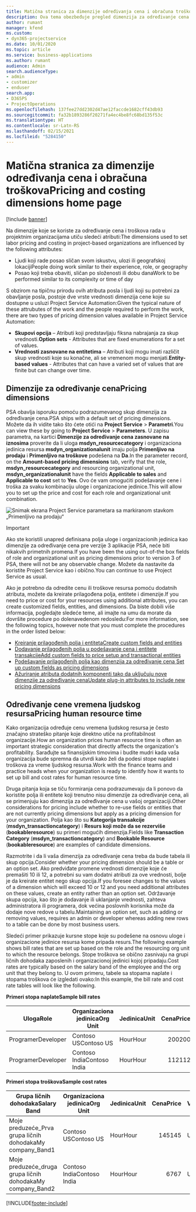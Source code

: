 ```yaml
---
title: Matična stranica za dimenzije određivanja cena i obračuna troškova
description: Ova tema obezbeđuje pregled dimenzija za određivanje cena.
author: rumant
manager: kfend
ms.custom:
- dyn365-projectservice
ms.date: 10/01/2020
ms.topic: article
ms.service: business-applications
ms.author: rumant
audience: Admin
search.audienceType:
- admin
- customizer
- enduser
search.app:
- D365PS
- ProjectOperations
ms.openlocfilehash: 137fee27dd2302d47ae12faccde1682cff43db93
ms.sourcegitcommit: fa32b1893286f20271fa4ec4be8fc68bd135f53c
ms.translationtype: HT
ms.contentlocale: sr-Latn-RS
ms.lasthandoff: 02/15/2021
ms.locfileid: "5284150"
---
```

# <a name="pricing-and-costing-dimensions-home-page"></a><span data-ttu-id="aae86-103">Matična stranica za dimenzije određivanja cena i obračuna troškova</span><span class="sxs-lookup"><span data-stu-id="aae86-103">Pricing and costing dimensions home page</span></span>

[!include [banner](../includes/psa-now-project-operations.md)]

<span data-ttu-id="aae86-104">Na dimenzije koje se koriste za određivanje cena i troškova rada u projektnim organizacijama utiču sledeći atributi:</span><span class="sxs-lookup"><span data-stu-id="aae86-104">The dimensions used to set labor pricing and costing in project-based organizations are influenced by the following attributes:</span></span>

- <span data-ttu-id="aae86-105">Ljudi koji rade posao sličan svom iskustvu, ulozi ili geografskoj lokaciji</span><span class="sxs-lookup"><span data-stu-id="aae86-105">People doing work similar to their experience, role, or geography</span></span>
- <span data-ttu-id="aae86-106">Posao koji treba obaviti, sličan po složenosti ili dobu dana</span><span class="sxs-lookup"><span data-stu-id="aae86-106">Work to be performed similar to its complexity or time of day</span></span>

<span data-ttu-id="aae86-107">S obzirom na tipičnu prirodu ovih atributa posla i ljudi koji su potrebni za obavljanje posla, postoje dve vrste vrednosti dimenzija cene koje su dostupne u usluzi Project Service Automation:</span><span class="sxs-lookup"><span data-stu-id="aae86-107">Given the typical nature of these attrubutes of the work and the people required to perform the work, there are two types of pricing dimension values available in Project Service Automation:</span></span> 

- <span data-ttu-id="aae86-108">**Skupovi opcija** – Atributi koji predstavljaju fiksna nabrajanja za skup vrednosti.</span><span class="sxs-lookup"><span data-stu-id="aae86-108">**Option sets** - Attributes that are fixed enumerations for a set of values.</span></span>
- <span data-ttu-id="aae86-109">**Vrednosti zasnovane na entitetima** – Atributi koji mogu imati različit skup vrednosti koje su konačne, ali se vremenom mogu menjati.</span><span class="sxs-lookup"><span data-stu-id="aae86-109">**Entity-based values** - Attributes that can have a varied set of values that are finite but can change over time.</span></span>

## <a name="pricing-dimensions"></a><span data-ttu-id="aae86-110">Dimenzije za određivanje cena</span><span class="sxs-lookup"><span data-stu-id="aae86-110">Pricing dimensions</span></span>

<span data-ttu-id="aae86-111">PSA obavlja isporuku pomoću podrazumevanog skup dimenzija za određivanje cena.</span><span class="sxs-lookup"><span data-stu-id="aae86-111">PSA ships with a default set of pricing dimensions.</span></span> <span data-ttu-id="aae86-112">Možete da ih vidite tako što ćete otići na **Project Service** > **Parametri**.</span><span class="sxs-lookup"><span data-stu-id="aae86-112">You can view these by going to **Project Service** > **Parameters**.</span></span> <span data-ttu-id="aae86-113">U zapisu parametra, na kartici **Dimenzije za određivanje cena zasnovane na iznosima** proverite da li uloga **msdyn_resourcecategory** i organizaciona jedinica resursa **msdyn_organizationalunit** imaju polja **Primenljivo na prodaju** i **Primenljivo na troškove** podešena na **Da**.</span><span class="sxs-lookup"><span data-stu-id="aae86-113">In the parameter record, on the **Amount-based pricing dimensions** tab, verify that the role, **msdyn_resourcecategory** and resourcing organizational unit, **msdyn_organizationalunit** have the fields **Applicable to sales** and **Applicable to cost** set to **Yes**.</span></span> <span data-ttu-id="aae86-114">Ovo će vam omogućiti podešavanje cene i troška za svaku kombinaciju uloge i organizacione jedinice.</span><span class="sxs-lookup"><span data-stu-id="aae86-114">This will allow you to set up the price and cost for each role and organizational unit combination.</span></span>

![Snimak ekrana Project Service parametara sa markiranom stavkom „Primenljivo na prodaju“](media/PS-OOB-parameters.png)

> [!IMPORTANT]
> <span data-ttu-id="aae86-116">Ako ste koristili unapred definisana polja uloge i organizacionih jedinica kao dimenzije za određivanje cena pre verzije 3 aplikacije PSA, neće biti nikakvih primetnih promena.</span><span class="sxs-lookup"><span data-stu-id="aae86-116">If you have been the using out-of-the box fields of role and organizational unit as pricing dimensions prior to version 3 of PSA, there will not be any observable change.</span></span> <span data-ttu-id="aae86-117">Možete da nastavite da koristite Project Service kao i obično.</span><span class="sxs-lookup"><span data-stu-id="aae86-117">You can continue to use Project Service as usual.</span></span> 

<span data-ttu-id="aae86-118">Ako je potrebno da odredite cenu ili troškove resursa pomoću dodatnih atributa, možete da kreirate prilagođena polja, entitete i dimenzije.</span><span class="sxs-lookup"><span data-stu-id="aae86-118">If you need to price or cost for your resources using additional attributes, you can create customized fields, entities, and dimensions.</span></span> <span data-ttu-id="aae86-119">Da biste dobili više informacija, pogledajte sledeće teme, ali imajte na umu da morate da dovršite procedure po dolenavedenom redosledu:</span><span class="sxs-lookup"><span data-stu-id="aae86-119">For more information, see the following topics, however note that you must complete the procedures in the order listed below:</span></span>

- [<span data-ttu-id="aae86-120">Kreiranje prilagođenih polja i entiteta</span><span class="sxs-lookup"><span data-stu-id="aae86-120">Create custom fields and entities</span></span>](create-custom-fields-entities.md)
- [<span data-ttu-id="aae86-121">Dodavanje prilagođenih polja u podešavanje cena i entitete transakcije</span><span class="sxs-lookup"><span data-stu-id="aae86-121">Add custom fields to price setup and transactional entities</span></span>](field-references.md)
- [<span data-ttu-id="aae86-122">Podešavanje prilagođenih polja kao dimenzija za određivanje cena </span><span class="sxs-lookup"><span data-stu-id="aae86-122">Set up custom fields as pricing dimensions</span></span>](set-up-pricing-dimensions.md)
- [<span data-ttu-id="aae86-123">Ažuriranje atributa dodatnih komponenti tako da uključuju nove dimenzije za određivanje cena</span><span class="sxs-lookup"><span data-stu-id="aae86-123">Update plug-in attributes to include new pricing dimensions</span></span>](update-plug-in-attributes.md)

## <a name="pricing-human-resource-time"></a><span data-ttu-id="aae86-124">Određivanje cene vremena ljudskog resursa</span><span class="sxs-lookup"><span data-stu-id="aae86-124">Pricing human resource time</span></span>
<span data-ttu-id="aae86-125">Kako organizacija određuje cenu vremena ljudskog resursa je često značajno strateško pitanje koje direktno utiče na profitabilnost organizacije.</span><span class="sxs-lookup"><span data-stu-id="aae86-125">How an organization prices human resource time is often an important strategic consideration that directly affects the organization's profitability.</span></span> <span data-ttu-id="aae86-126">Sarađujte sa finansijskim timovima i budite mudri kada vaša organizacija bude spremna da utvrdi kako želi da podesi stope naplate i troškova za vreme ljudskog resursa.</span><span class="sxs-lookup"><span data-stu-id="aae86-126">Work with the finance teams and practice heads when your organization is ready to identify how it wants to set up bill and cost rates for human resource time.</span></span>

<span data-ttu-id="aae86-127">Druga pitanja koja se tiču formiranja cena podrazumevaju da li ponovo da koristite polja ili entitete koji trenutno nisu dimenzije za određivanje cena, ali se primenjuju kao dimenzija za određivanje cena u vašoj organizaciji.</span><span class="sxs-lookup"><span data-stu-id="aae86-127">Other considerations for pricing include whether to re-use fields or entities that are not currently pricing dimensions but apply as a pricing dimension for your organization.</span></span> <span data-ttu-id="aae86-128">Polja kao što su **Kategorija transakcije** (**msdyn_transactioncategory**) i **Resurs koji može da se rezerviše** (**bookableresource**) su primeri mogućih dimenzija.</span><span class="sxs-lookup"><span data-stu-id="aae86-128">Fields like **Transaction Category** (**msdyn_transactioncategory**) and **Bookable Resource** (**bookableresource**) are examples of candidate dimensions.</span></span> 

<span data-ttu-id="aae86-129">Razmotrite i da li vaša dimenzija za određivanje cena treba da bude tabela ili skup opcija.</span><span class="sxs-lookup"><span data-stu-id="aae86-129">Consider whether your pricing dimension should be a table or an option set.</span></span> <span data-ttu-id="aae86-130">Ako predviđate promene vrednosti dimenzije koje će premašiti 10 ili 12, a potrebni su vam dodatni atributi za ove vrednosti, bolje je da kreirate entitet nego skup opcija.</span><span class="sxs-lookup"><span data-stu-id="aae86-130">If you foresee changes to the values of a dimension which will exceed 10 or 12 and you need additional attributes on these values, create an entity rather than an option set.</span></span> <span data-ttu-id="aae86-131">Održavanje skupa opcija, kao što je dodavanje ili uklanjanje vrednosti, zahteva administratora ili programera, dok većina poslovnih korisnika može da dodaje nove redove u tabelu.</span><span class="sxs-lookup"><span data-stu-id="aae86-131">Maintaining an option set, such as adding or removing values, requires an admin or developer whereas adding new rows to a table can be done by most business users.</span></span>

<span data-ttu-id="aae86-132">Sledeći primer prikazuje kursne stope koje su podešene na osnovu uloge i organizacione jedinice resursa kome pripada resurs.</span><span class="sxs-lookup"><span data-stu-id="aae86-132">The following example shows bill rates that are set up based on the role and the resourcing org unit to which the resource belongs.</span></span> <span data-ttu-id="aae86-133">Stope troškova se obično zasnivaju na grupi ličnih dohodaka zaposlenih i organizacionoj jedinici kojoj pripadaju.</span><span class="sxs-lookup"><span data-stu-id="aae86-133">Cost rates are typically based on the salary band of the employee and the org unit that they belong to.</span></span> <span data-ttu-id="aae86-134">U ovom primeru, tabele sa stopama naplate i stopama troškova će izgledati ovako:</span><span class="sxs-lookup"><span data-stu-id="aae86-134">In this example, the bill rate and cost rate tables will look like the following.</span></span>

<span data-ttu-id="aae86-135">**Primeri stopa naplate**</span><span class="sxs-lookup"><span data-stu-id="aae86-135">**Sample bill rates**</span></span>

| <span data-ttu-id="aae86-136">Uloga</span><span class="sxs-lookup"><span data-stu-id="aae86-136">Role</span></span>        | <span data-ttu-id="aae86-137">Organizaciona jedinica</span><span class="sxs-lookup"><span data-stu-id="aae86-137">Org Unit</span></span>    |<span data-ttu-id="aae86-138">Jedinica</span><span class="sxs-lookup"><span data-stu-id="aae86-138">Unit</span></span>      |<span data-ttu-id="aae86-139">Cena</span><span class="sxs-lookup"><span data-stu-id="aae86-139">Price</span></span>      |<span data-ttu-id="aae86-140">Valuta</span><span class="sxs-lookup"><span data-stu-id="aae86-140">Currency</span></span>  |
| ------------|-------------|----------|----------:|----------|
| <span data-ttu-id="aae86-141">Programer</span><span class="sxs-lookup"><span data-stu-id="aae86-141">Developer</span></span>   | <span data-ttu-id="aae86-142">Contoso US</span><span class="sxs-lookup"><span data-stu-id="aae86-142">Contoso US</span></span>  |<span data-ttu-id="aae86-143">Hour</span><span class="sxs-lookup"><span data-stu-id="aae86-143">Hour</span></span> | <span data-ttu-id="aae86-144">200</span><span class="sxs-lookup"><span data-stu-id="aae86-144">200</span></span>|<span data-ttu-id="aae86-145">USD</span><span class="sxs-lookup"><span data-stu-id="aae86-145">USD</span></span>     |
| <span data-ttu-id="aae86-146">Programer</span><span class="sxs-lookup"><span data-stu-id="aae86-146">Developer</span></span>   | <span data-ttu-id="aae86-147">Contoso India</span><span class="sxs-lookup"><span data-stu-id="aae86-147">Contoso India</span></span> |<span data-ttu-id="aae86-148">Hour</span><span class="sxs-lookup"><span data-stu-id="aae86-148">Hour</span></span>|   <span data-ttu-id="aae86-149">112</span><span class="sxs-lookup"><span data-stu-id="aae86-149">112</span></span>|<span data-ttu-id="aae86-150">USD</span><span class="sxs-lookup"><span data-stu-id="aae86-150">USD</span></span>     |


<span data-ttu-id="aae86-151">**Primeri stopa troškova**</span><span class="sxs-lookup"><span data-stu-id="aae86-151">**Sample cost rates**</span></span>

| <span data-ttu-id="aae86-152">Grupa ličnih dohodaka</span><span class="sxs-lookup"><span data-stu-id="aae86-152">Salary Band</span></span>     | <span data-ttu-id="aae86-153">Organizaciona jedinica</span><span class="sxs-lookup"><span data-stu-id="aae86-153">Org Unit</span></span>    |<span data-ttu-id="aae86-154">Jedinica</span><span class="sxs-lookup"><span data-stu-id="aae86-154">Unit</span></span>      |<span data-ttu-id="aae86-155">Cena</span><span class="sxs-lookup"><span data-stu-id="aae86-155">Price</span></span>      |<span data-ttu-id="aae86-156">Valuta</span><span class="sxs-lookup"><span data-stu-id="aae86-156">Currency</span></span>  |
| ----------------|-------------|----------|----------:|----------|
| <span data-ttu-id="aae86-157">Moje preduzeće_Prva grupa ličnih dohodaka</span><span class="sxs-lookup"><span data-stu-id="aae86-157">My company_Band1</span></span> | <span data-ttu-id="aae86-158">Contoso US</span><span class="sxs-lookup"><span data-stu-id="aae86-158">Contoso US</span></span>  |<span data-ttu-id="aae86-159">Hour</span><span class="sxs-lookup"><span data-stu-id="aae86-159">Hour</span></span> | <span data-ttu-id="aae86-160">145</span><span class="sxs-lookup"><span data-stu-id="aae86-160">145</span></span>|<span data-ttu-id="aae86-161">USD</span><span class="sxs-lookup"><span data-stu-id="aae86-161">USD</span></span>     |
| <span data-ttu-id="aae86-162">Moje preduzeće_druga grupa ličnih dohodaka</span><span class="sxs-lookup"><span data-stu-id="aae86-162">My company_Band2</span></span> | <span data-ttu-id="aae86-163">Contoso India</span><span class="sxs-lookup"><span data-stu-id="aae86-163">Contoso India</span></span> |<span data-ttu-id="aae86-164">Hour</span><span class="sxs-lookup"><span data-stu-id="aae86-164">Hour</span></span>|   <span data-ttu-id="aae86-165">67</span><span class="sxs-lookup"><span data-stu-id="aae86-165">67</span></span>|<span data-ttu-id="aae86-166">USD</span><span class="sxs-lookup"><span data-stu-id="aae86-166">USD</span></span>     |


[!INCLUDE[footer-include](../includes/footer-banner.md)]
